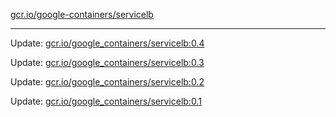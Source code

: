 [gcr.io/google-containers/servicelb](https://hub.docker.com/r/cruse/servicelb/tags/) 

----
Update: [gcr.io/google_containers/servicelb:0.4](https://hub.docker.com/r/cruse/servicelb/tags/)

Update: [gcr.io/google_containers/servicelb:0.3](https://hub.docker.com/r/cruse/servicelb/tags/)

Update: [gcr.io/google_containers/servicelb:0.2](https://hub.docker.com/r/cruse/servicelb/tags/)

Update: [gcr.io/google_containers/servicelb:0.1](https://hub.docker.com/r/cruse/servicelb/tags/)

